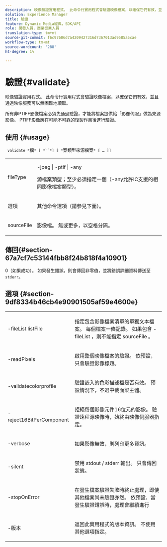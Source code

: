 ```yaml
---
description: 映像驗證實用程式。 此命令行實用程式會驗證映像檔案，以確保它們有效，並且通過映像服務可以無困難地讀取。
solution: Experience Manager
title: 驗證
feature: Dynamic Media經典，SDK/API
role: 開發人員，商業從業人員
translation-type: tm+mt
source-git-commit: f6c97606d7a4209427316d7367013ad9585a5cae
workflow-type: tm+mt
source-wordcount: '288'
ht-degree: 1%

---
```



# 驗證{#validate}

映像驗證實用程式。 此命令行實用程式會驗證映像檔案，以確保它們有效，並且通過映像服務可以無困難地讀取。

所有非PTIFF影像檔案必須先通過驗證，才能將檔案提供給「影像伺服」做為來源影像。 PTIFF影像應在可能不可靠的復製作業後進行驗證。

## 使用 {#usage}

` validate *`檔`* [ *``*] [ *`案類型來源檔案`* [ … ]]`

<table id="simpletable_D2C6B20E1007433AB4184A73046A44F0"> 
 <tr class="strow"> 
  <td class="stentry"> <p> <span class="codeph"> <span class="varname"> fileType  </span> </span> </p> </td> 
  <td class="stentry"> <p> <span class="codeph"> -jpeg | -ptif | -any  </span> </p> <p>源檔案類型；至少必須指定一個（-any允許IC支援的相同影像檔案類型）。 </p> </td> 
 </tr> 
 <tr class="strow"> 
  <td class="stentry"> <p> <span class="codeph"> <span class="varname"> 選項  </span> </span> </p> </td> 
  <td class="stentry"> <p>其他命令選項（請參見下面）。 </p> </td> 
 </tr> 
 <tr class="strow"> 
  <td class="stentry"> <p> <span class="codeph"> <span class="varname"> sourceFile  </span> </span> </p> </td> 
  <td class="stentry"> <p> 影像檔。 無或更多，以空格分隔。 </p> </td> 
 </tr> 
</table>

## 傳回{#section-67a7cf7c53144fbb8f24b818f4a10901}

0（如果成功）。 如果發生錯誤，則會傳回非零值，並將錯誤詳細資料傳送至`stderr`。

## 選項 {#section-9df8334b46cb4e90901505af59e4600e}

<table id="simpletable_004B1A29BDFD40A9B89E4CBD23119B3F"> 
 <tr class="strow"> 
  <td class="stentry"> <p> <span class="codeph"> -fileList  <span class="varname"> listFile  </span> </span> </p> </td> 
  <td class="stentry"> <p>指定包含影像檔案清單的單獨文本檔案。 每個檔案一條記錄。 如果包含<span class="codeph"> -fileList </span>，則不能指定<span class="varname"> sourceFile </span>。 </p> </td> 
 </tr> 
 <tr class="strow"> 
  <td class="stentry"> <p> <span class="codeph"> -readPixels  </span> </p> </td> 
  <td class="stentry"> <p>啟用整個映像檔案的驗證。 依預設，只會驗證影像標題。 </p> </td> 
 </tr> 
 <tr class="strow"> 
  <td class="stentry"> <p> <span class="codeph"> -validatecolorprofile  </span> </p> </td> 
  <td class="stentry"> <p>驗證嵌入的色彩描述檔是否有效。 預設情況下，不選中截面梁主體。 </p> </td> 
 </tr> 
 <tr class="strow"> 
  <td class="stentry"> <p> <span class="codeph"> -reject16BitPerComponent  </span> </p> </td> 
  <td class="stentry"> <p> 拒絕每個影像元件16位元的影像。 驗證遠程源映像時，始終由映像伺服器指定。 </p> </td> 
 </tr> 
 <tr class="strow"> 
  <td class="stentry"> <p> <span class="codeph"> -verbose  </span> </p> </td> 
  <td class="stentry"> <p> 如果影像無效，則列印更多資訊。 </p> </td> 
 </tr> 
 <tr class="strow"> 
  <td class="stentry"> <p> <span class="codeph"> -silent  </span> </p> </td> 
  <td class="stentry"> <p>禁用<span class="codeph"> stdout </span>/ <span class="codeph"> stderr </span>輸出。 只會傳回狀態。 </p> </td> 
 </tr> 
 <tr class="strow"> 
  <td class="stentry"> <p> <span class="codeph"> -stopOnError  </span> </p> </td> 
  <td class="stentry"> <p>在發生檔案驗證失敗時終止處理，即使其他檔案尚未驗證亦然。 依預設，當發生驗證錯誤時，處理會繼續進行 </p> </td> 
 </tr> 
 <tr class="strow"> 
  <td class="stentry"> <p> <span class="codeph"> -版本 </span> </p> </td> 
  <td class="stentry"> <p>返回此實用程式的版本資訊。 不使用其他選項指定。 </p> </td> 
 </tr> 
</table>

